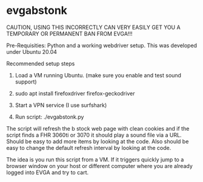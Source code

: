 # evgabstonk

CAUTION, USING THIS INCORRECTLY CAN VERY EASILY GET YOU A TEMPORARY OR PERMANENT BAN FROM EVGA!!!

Pre-Requisities:  Python and a working webdriver setup.  This was developed under Ubuntu 20.04  

Recommended setup steps


1. Load a VM running Ubuntu.  (make sure you enable and test sound support)

2. sudo apt install firefoxdriver firefox-geckodriver

3. Start a VPN service (I use surfshark)

4. Run script:  ./evgabstonk.py

The script will refresh the b stock web page with clean cookies and if the script finds a FHR 3060ti or 3070 it should play a sound file via a URL.  Should be easy to add more items by looking at the code.  Also should be easy to change the default refresh interval by looking at the code.

The idea is you run this script from a VM.  If it triggers quickly jump to a browser window on your host or different computer where you are already logged into EVGA and try to cart.  
